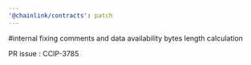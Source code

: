 ```yaml
---
'@chainlink/contracts': patch
---
```


#internal fixing comments and data availability bytes length calculation


PR issue : CCIP-3785